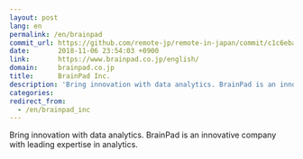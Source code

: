 ```yaml
---
layout: post
lang: en
permalink: /en/brainpad
commit_url: https://github.com/remote-jp/remote-in-japan/commit/c1c6eba6c2a778d58df6d4878329b0d5f88e7281
date:       2018-11-06 23:54:03 +0900
link:       https://www.brainpad.co.jp/english/
domain:     brainpad.co.jp
title:      BrainPad Inc.
description: 'Bring innovation with data analytics. BrainPad is an innovative company with leading expertise in analytics.'
categories: 
redirect_from:
  - /en/brainpad_inc
---
```


<p>Bring innovation with data analytics. BrainPad is an innovative company with leading expertise in analytics.</p>
